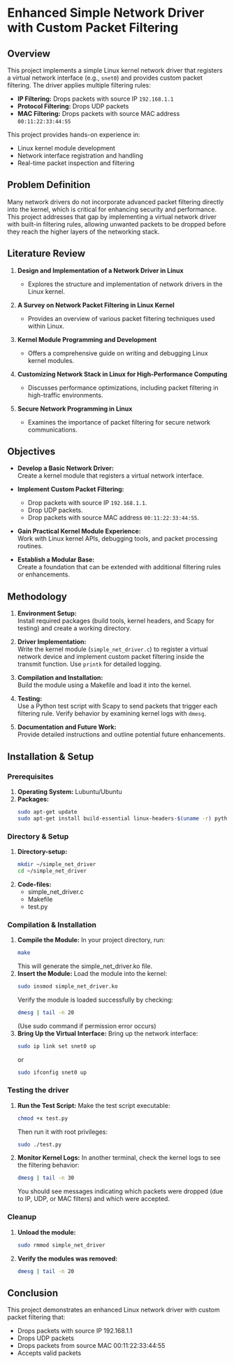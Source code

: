 # Enhanced Simple Network Driver with Custom Packet Filtering

## Overview

This project implements a simple Linux kernel network driver that registers a virtual network interface (e.g., `snet0`) and provides custom packet filtering. The driver applies multiple filtering rules:
- **IP Filtering:** Drops packets with source IP `192.168.1.1`
- **Protocol Filtering:** Drops UDP packets
- **MAC Filtering:** Drops packets with source MAC address `00:11:22:33:44:55`

This project provides hands-on experience in:
- Linux kernel module development
- Network interface registration and handling
- Real-time packet inspection and filtering

## Problem Definition

Many network drivers do not incorporate advanced packet filtering directly into the kernel, which is critical for enhancing security and performance. This project addresses that gap by implementing a virtual network driver with built-in filtering rules, allowing unwanted packets to be dropped before they reach the higher layers of the networking stack.

## Literature Review

1. **Design and Implementation of a Network Driver in Linux**  
   - Explores the structure and implementation of network drivers in the Linux kernel.

2. **A Survey on Network Packet Filtering in Linux Kernel**  
   - Provides an overview of various packet filtering techniques used within Linux.

3. **Kernel Module Programming and Development**  
   - Offers a comprehensive guide on writing and debugging Linux kernel modules.

4. **Customizing Network Stack in Linux for High-Performance Computing**  
   - Discusses performance optimizations, including packet filtering in high-traffic environments.

5. **Secure Network Programming in Linux**  
   - Examines the importance of packet filtering for secure network communications.

## Objectives

- **Develop a Basic Network Driver:**  
  Create a kernel module that registers a virtual network interface.

- **Implement Custom Packet Filtering:**  
  - Drop packets with source IP `192.168.1.1`.
  - Drop UDP packets.
  - Drop packets with source MAC address `00:11:22:33:44:55`.

- **Gain Practical Kernel Module Experience:**  
  Work with Linux kernel APIs, debugging tools, and packet processing routines.

- **Establish a Modular Base:**  
  Create a foundation that can be extended with additional filtering rules or enhancements.

## Methodology

1. **Environment Setup:**  
   Install required packages (build tools, kernel headers, and Scapy for testing) and create a working directory.

2. **Driver Implementation:**  
   Write the kernel module (`simple_net_driver.c`) to register a virtual network device and implement custom packet filtering inside the transmit function. Use `printk` for detailed logging.

3. **Compilation and Installation:**  
   Build the module using a Makefile and load it into the kernel.

4. **Testing:**  
   Use a Python test script with Scapy to send packets that trigger each filtering rule. Verify behavior by examining kernel logs with `dmesg`.

5. **Documentation and Future Work:**  
   Provide detailed instructions and outline potential future enhancements.

## Installation & Setup

### Prerequisites

1. **Operating System:** Lubuntu/Ubuntu  
2. **Packages:**  
    ```bash
    sudo apt-get update
    sudo apt-get install build-essential linux-headers-$(uname -r) python3-scapy
    ```
### Directory & Setup
1. **Directory-setup:**
    ```bash
    mkdir ~/simple_net_driver
    cd ~/simple_net_driver
    ```
2. **Code-files:**
    - simple_net_driver.c
    - Makefile
    - test.py

### Compilation & Installation
1. **Compile the Module:**
    In your project directory, run:
    ```bash
    make
    ```
    This will generate the simple_net_driver.ko file.
2. **Insert the Module:**
    Load the module into the kernel:
    ```bash
    sudo insmod simple_net_driver.ko
    ```
    Verify the module is loaded successfully by checking:
    ```bash
    dmesg | tail -n 20
    ```
    (Use sudo command if permission error occurs)
3. **Bring Up the Virtual Interface:**
    Bring up the network interface:
    ```bash
    sudo ip link set snet0 up
    ```
    or
    ```bash
    sudo ifconfig snet0 up
    ```
### Testing the driver
1. **Run the Test Script:**
    Make the test script executable:
    ```bash
    chmod +x test.py
    ```
    Then run it with root privileges:
    ```bash
    sudo ./test.py
    ```
2. **Monitor Kernel Logs:**
    In another terminal, check the kernel logs to see the filtering behavior:
    ```bash
    dmesg | tail -n 30
    ```
    You should see messages indicating which packets were dropped (due to IP, UDP, or MAC filters) and which were accepted.

### Cleanup
1. **Unload the module:**
    ```bash
    sudo rmmod simple_net_driver
    ```
2. **Verify the modules was removed:**
    ```bash
    dmesg | tail -n 20
    ```

## Conclusion
This project demonstrates an enhanced Linux network driver with custom packet filtering that:

- Drops packets with source IP 192.168.1.1
- Drops UDP packets
- Drops packets from source MAC 00:11:22:33:44:55
- Accepts valid packets